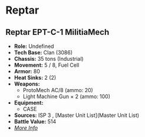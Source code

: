 # Reptar 

## Reptar EPT-C-1 MilitiaMech 

- **Role:** Undefined 
- **Tech Base:** Clan (3086) 
- **Chassis:** 35 tons (Industrial) 
- **Movement:** 5 / 8, Fuel Cell 
- **Armor:** 80 
- **Heat Sinks:** 2 (2) 
- **Weapons:** 
  - ProtoMech AC/8 (ammo: 20) 
  - Light Machine Gun × 2 (ammo: 100) 
- **Equipment:** 
  - CASE 
- **Sources:** ISP 3 , [Master Unit List](Master Unit List) 
- **Battle Value:** 514 
- [*More Info*](reptar/reptar_ept-c-1_militiamech.md) 

